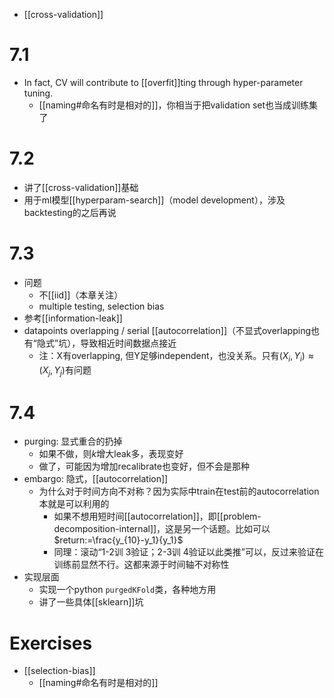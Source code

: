 - [[cross-validation]]
# 7.1
- In fact, CV will contribute to [[overfit]]ting through hyper-parameter tuning.
  - [[naming#命名有时是相对的]]，你相当于把validation set也当成训练集了
# 7.2
- 讲了[[cross-validation]]基础
- 用于ml模型[[hyperparam-search]]（model development），涉及backtesting的之后再说
# 7.3
- 问题
  - 不[[iid]]（本章关注）
  - multiple testing, selection bias
- 参考[[information-leak]]
- datapoints overlapping / serial [[autocorrelation]]（不显式overlapping也有“隐式”坑），导致相近时间数据点接近
  - 注：X有overlapping, 但Y足够independent，也没关系。只有$(X_i,Y_i)\approx (X_j,Y_j)$有问题
# 7.4
- purging: 显式重合的扔掉
  - 如果不做，则$k$增大leak多，表现变好
  - 做了，可能因为增加recalibrate也变好，但不会是那种
- embargo: 隐式，[[autocorrelation]]
  - 为什么对于时间方向不对称？因为实际中train在test前的autocorrelation本就是可以利用的
    - 如果不想用短时间[[autocorrelation]]，即[[problem-decomposition-internal]]，这是另一个话题。比如可以$return:=\frac{y_{10}-y_1}{y_1}$
    - 同理：滚动“1-2训 3验证；2-3训 4验证以此类推”可以，反过来验证在训练前显然不行。这都来源于时间轴不对称性
- 实现层面
  - 实现一个python `purgedKFold`类，各种地方用
  - 讲了一些具体[[sklearn]]坑
# Exercises
- [[selection-bias]]
  - [[naming#命名有时是相对的]]